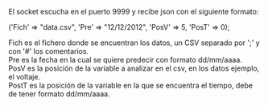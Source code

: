 El socket escucha en el puerto 9999 y recibe json con el siguiente formato:

('Fich' => "data.csv", 'Pre' => "12/12/2012", 'PosV' => 5, 'PosT' => 0);

Fich es el fichero donde se encuentran los datos, un CSV separado por ';' y con '#' los comentarios.  
Pre es la fecha en la cual se quiere predecir con formato dd/mm/aaaa.  
PosV es la posición de la variable a analizar en el csv, en los datos ejemplo, el voltaje.  
PostT es la posición de la variable en la que se encuentra el tiempo, debe de tener formato dd/mm/aaaa.